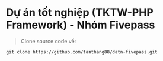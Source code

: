 # Dự án tốt nghiệp (TKTW-PHP Framework) - Nhóm Fivepass
> Clone source code về:
```
git clone https://github.com/tanthang88/datn-fivepass.git
```
